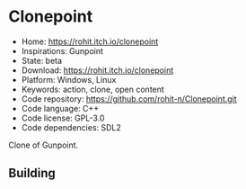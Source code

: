 # Clonepoint

- Home: https://rohit.itch.io/clonepoint
- Inspirations: Gunpoint
- State: beta
- Download: https://rohit.itch.io/clonepoint
- Platform: Windows, Linux
- Keywords: action, clone, open content
- Code repository: https://github.com/rohit-n/Clonepoint.git
- Code language: C++
- Code license: GPL-3.0
- Code dependencies: SDL2

Clone of Gunpoint.

## Building
